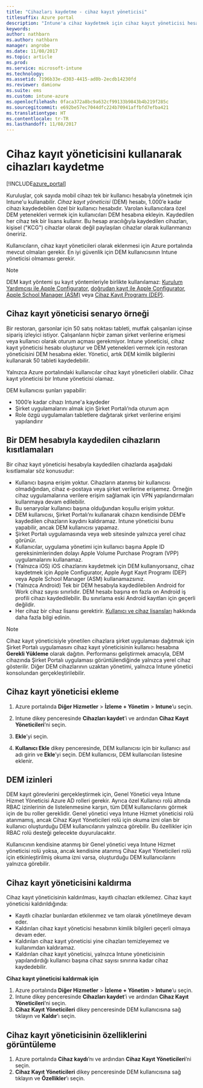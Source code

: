 ```yaml
---
title: "Cihazları kaydetme - cihaz kayıt yöneticisi"
titlesuffix: Azure portal
description: "Intune'a cihaz kaydetmek için cihaz kayıt yöneticisi hesabını kullanın. \""
keywords: 
author: nathbarn
ms.author: nathbarn
manager: angrobe
ms.date: 11/08/2017
ms.topic: article
ms.prod: 
ms.service: microsoft-intune
ms.technology: 
ms.assetid: 7196b33e-d303-4415-ad0b-2ecdb14230fd
ms.reviewer: damionw
ms.suite: ems
ms.custom: intune-azure
ms.openlocfilehash: 0faca372a8bc9a632cf99133b9843b4b219f285c
ms.sourcegitcommit: e692be57ec7044dfc224b70941affbfd7efba421
ms.translationtype: HT
ms.contentlocale: tr-TR
ms.lasthandoff: 11/08/2017
---
```

# <a name="enroll-devices-using-device-enrollment-manager"></a>Cihaz kayıt yöneticisini kullanarak cihazları kaydetme

[!INCLUDE[azure_portal](./includes/azure_portal.md)]

Kuruluşlar, çok sayıda mobil cihazı tek bir kullanıcı hesabıyla yönetmek için Intune'u kullanabilir. *Cihaz kayıt yöneticisi* (DEM) hesabı, 1.000’e kadar cihazı kaydedebilen özel bir kullanıcı hesabıdır. Varolan kullanıcılara özel DEM yetenekleri vermek için kullanıcıları DEM hesabına ekleyin. Kaydedilen her cihaz tek bir lisans kullanır. Bu hesap aracılığıyla kaydedilen cihazları, kişisel ("KCG") cihazlar olarak değil paylaşılan cihazlar olarak kullanmanızı öneririz.  

Kullanıcıların, cihaz kayıt yöneticileri olarak eklenmesi için Azure portalında mevcut olmaları gerekir. En iyi güvenlik için DEM kullanıcısının Intune yöneticisi olmaması gerekir.

>[!NOTE]
>DEM kayıt yöntemi şu kayıt yöntemleriyle birlikte kullanılamaz: [Kurulum Yardımcısı ile Apple Configurator](apple-configurator-setup-assistant-enroll-ios.md), [doğrudan kayıt ile Apple Configurator](apple-configurator-direct-enroll-ios.md), [Apple School Manager (ASM)](apple-school-manager-set-up-ios.md) veya [Cihaz Kayıt Programı (DEP)](device-enrollment-program-enroll-ios.md).

## <a name="example-of-a-device-enrollment-manager-scenario"></a>Cihaz kayıt yöneticisi senaryo örneği

Bir restoran, garsonlar için 50 satış noktası tableti, mutfak çalışanları içinse sipariş izleyici istiyor. Çalışanların hiçbir zaman şirket verilerine erişmesi veya kullanıcı olarak oturum açması gerekmiyor. Intune yöneticisi, cihaz kayıt yöneticisi hesabı oluşturur ve DEM yetenekleri vermek için restoran yöneticisini DEM hesabına ekler. Yönetici, artık DEM kimlik bilgilerini kullanarak 50 tableti kaydedebilir.

Yalnızca Azure portalındaki kullanıcılar cihaz kayıt yöneticileri olabilir. Cihaz kayıt yöneticisi bir Intune yöneticisi olamaz.

DEM kullanıcısı şunları yapabilir:

-   1000’e kadar cihazı Intune'a kaydeder
-   Şirket uygulamalarını almak için Şirket Portalı’nda oturum açın
-   Role özgü uygulamaları tabletlere dağıtarak şirket verilerine erişimi yapılandırır

## <a name="limitations-of-devices-that-are-enrolled-with-a-dem-account"></a>Bir DEM hesabıyla kaydedilen cihazların kısıtlamaları

Bir cihaz kayıt yöneticisi hesabıyla kaydedilen cihazlarda aşağıdaki kısıtlamalar söz konusudur:

  - Kullanıcı başına erişim yoktur. Cihazların atanmış bir kullanıcısı olmadığından, cihaz e-postaya veya şirket verilerine erişemez. Örneğin cihaz uygulamalarına verilere erişim sağlamak için VPN yapılandırmaları kullanmaya devam edilebilir.
  - Bu senaryolar kullanıcı başına olduğundan koşullu erişim yoktur.
  - DEM kullanıcısı, Şirket Portalı’nı kullanarak cihazın kendisinde DEM’e kaydedilen cihazların kaydını kaldıramaz. Intune yöneticisi bunu yapabilir, ancak DEM kullanıcısı yapamaz.
  - Şirket Portalı uygulamasında veya web sitesinde yalnızca yerel cihaz görünür.
  - Kullanıcılar, uygulama yönetimi için kullanıcı başına Apple ID gereksinimlerinden dolayı Apple Volume Purchase Program (VPP) uygulamalarını kullanamaz.
  - (Yalnızca iOS) iOS cihazlarını kaydetmek için DEM kullanıyorsanız, cihaz kaydetmek için Apple Configurator, Apple Aygıt Kayıt Programı (DEP) veya Apple School Manager (ASM) kullanamazsınız.
  - (Yalnızca Android) Tek bir DEM hesabıyla kaydedilebilen Android for Work cihaz sayısı sınırlıdır. DEM hesabı başına en fazla on Android iş profili cihazı kaydedilebilir. Bu sınırlama eski Android kayıtları için geçerli değildir.
  - Her cihaz bir cihaz lisansı gerektirir. [Kullanıcı ve cihaz lisansları](licenses-assign.md#how-user-and-device-licenses-affect-access-to-services) hakkında daha fazla bilgi edinin.


> [!NOTE]
> Cihaz kayıt yöneticisiyle yönetilen cihazlara şirket uygulaması dağıtmak için Şirket Portalı uygulamasını cihaz kayıt yöneticisinin kullanıcı hesabına **Gerekli Yükleme** olarak dağıtın.
> Performansı geliştirmek amacıyla, DEM cihazında Şirket Portalı uygulaması görüntülendiğinde yalnızca yerel cihaz gösterilir. Diğer DEM cihazlarının uzaktan yönetimi, yalnızca Intune yönetici konsolundan gerçekleştirilebilir.


## <a name="add-a-device-enrollment-manager"></a>Cihaz kayıt yöneticisi ekleme

1.  Azure portalında **Diğer Hizmetler** > **İzleme + Yönetim** > **Intune**’u seçin.

2.  Intune dikey penceresinde **Cihazları kaydet**’i ve ardından **Cihaz Kayıt Yöneticileri**’ni seçin.

3.  **Ekle**’yi seçin.

4.  **Kullanıcı Ekle** dikey penceresinde, DEM kullanıcısı için bir kullanıcı asıl adı girin ve **Ekle**’yi seçin. DEM kullanıcısı, DEM kullanıcıları listesine eklenir.

## <a name="permissions-for-dem"></a>DEM izinleri

DEM kayıt görevlerini gerçekleştirmek için, Genel Yönetici veya Intune Hizmet Yöneticisi Azure AD rolleri gerekir. Ayrıca özel Kullanıcı rolü altında RBAC izinlerinin de listelenmesine karşın, tüm DEM kullanıcılarını görmek için de bu roller gereklidir. Genel yönetici veya Intune Hizmet yöneticisi rolü atanmamış, ancak Cihaz Kayıt Yöneticileri rolü için okuma izni olan bir kullanıcı oluşturduğu DEM kullanıcılarını yalnızca görebilir. Bu özellikler için RBAC rolü desteği gelecekte duyurulacaktır.

Kullanıcının kendisine atanmış bir Genel yönetici veya Intune Hizmet yöneticisi rolü yoksa, ancak kendisine atanmış Cihaz Kayıt Yöneticileri rolü için etkinleştirilmiş okuma izni varsa, oluşturduğu DEM kullanıcılarını yalnızca görebilir.

## <a name="remove-a-device-enrollment-manager"></a>Cihaz kayıt yöneticisini kaldırma

Cihaz kayıt yöneticisinin kaldırılması, kayıtlı cihazları etkilemez. Cihaz kayıt yöneticisi kaldırıldığında:

-   Kayıtlı cihazlar bunlardan etkilenmez ve tam olarak yönetilmeye devam eder.
-   Kaldırılan cihaz kayıt yöneticisi hesabının kimlik bilgileri geçerli olmaya devam eder.
-   Kaldırılan cihaz kayıt yöneticisi yine cihazları temizleyemez ve kullanımdan kaldıramaz.
-   Kaldırılan cihaz kayıt yöneticisi, yalnızca Intune yöneticisinin yapılandırdığı kullanıcı başına cihaz sayısı sınırına kadar cihaz kaydedebilir.

**Cihaz kayıt yöneticisi kaldırmak için**

1. Azure portalında **Diğer Hizmetler** > **İzleme + Yönetim** > **Intune**’u seçin.
2. Intune dikey penceresinde **Cihazları kaydet**’i ve ardından **Cihaz Kayıt Yöneticileri**’ni seçin.
3. **Cihaz Kayıt Yöneticileri** dikey penceresinde DEM kullanıcısına sağ tıklayın ve **Kaldır**’ı seçin.

## <a name="view-the-properties-of-a-device-enrollment-manager"></a>Cihaz kayıt yöneticisinin özelliklerini görüntüleme

1. Azure portalında **Cihaz kaydı**’nı ve ardından **Cihaz Kayıt Yöneticileri**’ni seçin.
2. **Cihaz Kayıt Yöneticileri** dikey penceresinde DEM kullanıcısına sağ tıklayın ve **Özellikler**’ı seçin.
